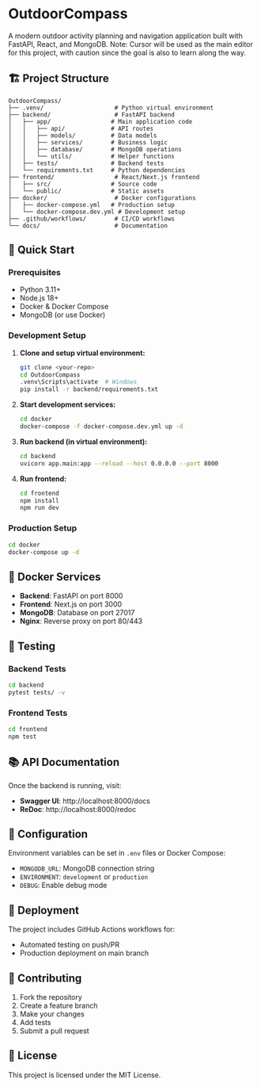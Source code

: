 # OutdoorCompass

A modern outdoor activity planning and navigation application built with FastAPI, React, and MongoDB.
Note: Cursor will be used as the main editor for this project, with caution since the goal is also to learn along the way.

## 🏗️ Project Structure

```
OutdoorCompass/
├── .venv/                    # Python virtual environment
├── backend/                  # FastAPI backend
│   ├── app/                 # Main application code
│   │   ├── api/             # API routes
│   │   ├── models/          # Data models
│   │   ├── services/        # Business logic
│   │   ├── database/        # MongoDB operations
│   │   └── utils/           # Helper functions
│   ├── tests/               # Backend tests
│   └── requirements.txt     # Python dependencies
├── frontend/                 # React/Next.js frontend
│   ├── src/                 # Source code
│   └── public/              # Static assets
├── docker/                   # Docker configurations
│   ├── docker-compose.yml   # Production setup
│   └── docker-compose.dev.yml # Development setup
├── .github/workflows/        # CI/CD workflows
└── docs/                     # Documentation
```

## 🚀 Quick Start

### Prerequisites
- Python 3.11+
- Node.js 18+
- Docker & Docker Compose
- MongoDB (or use Docker)

### Development Setup

1. **Clone and setup virtual environment:**
   ```bash
   git clone <your-repo>
   cd OutdoorCompass
   .venv\Scripts\activate  # Windows
   pip install -r backend/requirements.txt
   ```

2. **Start development services:**
   ```bash
   cd docker
   docker-compose -f docker-compose.dev.yml up -d
   ```

3. **Run backend (in virtual environment):**
   ```bash
   cd backend
   uvicorn app.main:app --reload --host 0.0.0.0 --port 8000
   ```

4. **Run frontend:**
   ```bash
   cd frontend
   npm install
   npm run dev
   ```

### Production Setup

```bash
cd docker
docker-compose up -d
```

## 🐳 Docker Services

- **Backend**: FastAPI on port 8000
- **Frontend**: Next.js on port 3000
- **MongoDB**: Database on port 27017
- **Nginx**: Reverse proxy on port 80/443

## 🧪 Testing

### Backend Tests
```bash
cd backend
pytest tests/ -v
```

### Frontend Tests
```bash
cd frontend
npm test
```

## 📚 API Documentation

Once the backend is running, visit:
- **Swagger UI**: http://localhost:8000/docs
- **ReDoc**: http://localhost:8000/redoc

## 🔧 Configuration

Environment variables can be set in `.env` files or Docker Compose:
- `MONGODB_URL`: MongoDB connection string
- `ENVIRONMENT`: `development` or `production`
- `DEBUG`: Enable debug mode

## 🚀 Deployment

The project includes GitHub Actions workflows for:
- Automated testing on push/PR
- Production deployment on main branch

## 📝 Contributing

1. Fork the repository
2. Create a feature branch
3. Make your changes
4. Add tests
5. Submit a pull request

## 📄 License

This project is licensed under the MIT License.
